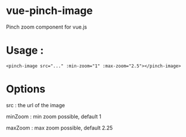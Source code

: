 # vue-pinch-image
Pinch zoom component for vue.js

# Usage :
```
<pinch-image src="..." :min-zoom="1" :max-zoom="2.5"></pinch-image>
```

# Options
src : the url of the image

minZoom : min zoom possible, default 1

maxZoom : max zoom possible, default 2.25
